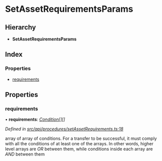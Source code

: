 # SetAssetRequirementsParams

## Hierarchy

* **SetAssetRequirementsParams**

## Index

### Properties

* [requirements](setassetrequirementsparams.md#requirements)

## Properties

### requirements

• **requirements**: [_Condition_](../globals.md#condition)_\[\]\[\]_

_Defined in_ [_src/api/procedures/setAssetRequirements.ts:18_](https://github.com/PolymathNetwork/polymesh-sdk/blob/56921667/src/api/procedures/setAssetRequirements.ts#L18)

array of array of conditions. For a transfer to be successful, it must comply with all the conditions of at least one of the arrays. In other words, higher level arrays are _OR_ between them, while conditions inside each array are _AND_ between them

